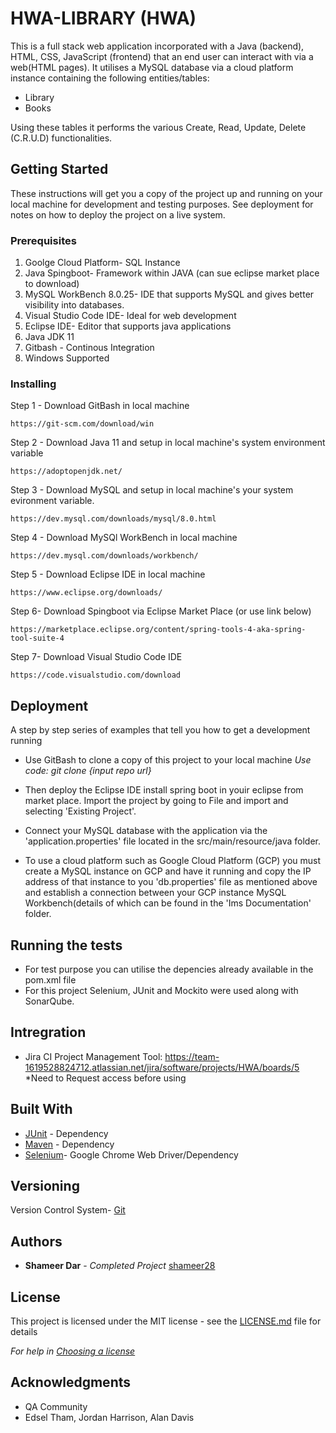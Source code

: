 # HWA-LIBRARY (HWA)

This is a full stack web application incorporated with a Java (backend), HTML, CSS, JavaScript (frontend) that an end user can interact with via a web(HTML pages).
It utilises a MySQL database via a cloud platform instance containing the following entities/tables:

- Library
- Books

Using these tables it performs the various Create, Read, Update, Delete (C.R.U.D) functionalities.

## Getting Started

These instructions will get you a copy of the project up and running on your local machine for development and testing purposes. See deployment for notes on how to deploy the project on a live system.

### Prerequisites
1. Goolge Cloud Platform- SQL Instance
2. Java Spingboot- Framework within JAVA (can sue eclipse market place to download)
3. MySQL WorkBench 8.0.25- IDE that supports MySQL and gives better visibility into databases. 
4. Visual Studio Code IDE- Ideal for web development
5. Eclipse IDE- Editor that supports java applications
6. Java JDK 11  
7. Gitbash - Continous Integration 
8. Windows Supported

### Installing

Step 1 - Download GitBash in local machine
```
https://git-scm.com/download/win
```
Step 2 - Download Java 11 and setup in local machine's system environment variable
```
https://adoptopenjdk.net/
```
Step 3 - Download MySQL and setup in local machine's your system evironment variable. 
```
https://dev.mysql.com/downloads/mysql/8.0.html
```
Step 4 - Download MySQl WorkBench in local machine
```
https://dev.mysql.com/downloads/workbench/
```
Step 5 - Download Eclipse IDE in local machine
```
https://www.eclipse.org/downloads/
```
Step 6- Download Spingboot via Eclipse Market Place (or use link below)
```
https://marketplace.eclipse.org/content/spring-tools-4-aka-spring-tool-suite-4
```
Step 7- Download Visual Studio Code IDE
```
https://code.visualstudio.com/download
```
## Deployment
A step by step series of examples that tell you how to get a development running

- Use GitBash to clone a copy of this project to your local machine
*Use code: git clone {input repo url}*  

- Then deploy the Eclipse IDE install spring boot in youir eclipse from market place. Import the project by going to File and import and selecting 'Existing Project'.

- Connect your MySQL database with the application via the 'application.properties' file located in the src/main/resource/java folder.

- To use a cloud platform such as Google Cloud Platform (GCP) you must create a MySQL instance on GCP and have it running and copy the IP address of that instance to you 'db.properties' file as mentioned above and establish a connection between your GCP instance MySQL Workbench(details of which can be found in the 'Ims Documentation' folder.   

## Running the tests
- For test purpose you can utilise the depencies already available in the pom.xml file
- For this project Selenium, JUnit and Mockito were used along with SonarQube.


## Intregration 
- Jira CI Project Management Tool:
https://team-1619528824712.atlassian.net/jira/software/projects/HWA/boards/5
*Need to Request access before using 


## Built With
* [JUnit](https://mvnrepository.com/artifact/junit/junit/) - Dependency
* [Maven](https://maven.apache.org/) - Dependency
* [Selenium](https://chromedriver.storage.googleapis.com/index.html)- Google Chrome Web Driver/Dependency

## Versioning

Version Control System- [Git](https://git-scm.com/downloads)

## Authors

* **Shameer Dar** - *Completed Project* [shameer28](https://github.com/Shameer28/HWA-Library)

## License

This project is licensed under the MIT license - see the [LICENSE.md](LICENSE.md) file for details 

*For help in [Choosing a license](https://choosealicense.com/)*

## Acknowledgments

* QA Community
* Edsel Tham, Jordan Harrison, Alan Davis

